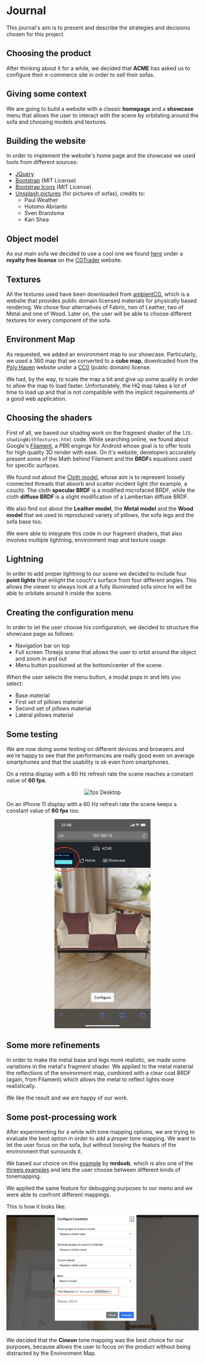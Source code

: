 # Journal

This journal's aim is to present and describe the strategies and decisions chosen for this project.

## Choosing the product

After thinking about it for a while, we decided that **ACME** has asked us to configure their e-commerce site in order to sell their sofas.

## Giving some context

We are going to build a website with a classic **homepage** and a **showcase** menu that allows the user to interact with the scene by orbitating around the sofa and choosing models and textures.

## Building the website

In order to implement the website's home page and the showcase we used tools from different sources: 

- [JQuery](https://jquery.com/)
- [Bootstrap](https://getbootstrap.com/) (MIT License)
- [Bootstrap Icons](https://icons.getbootstrap.com/) (MIT License)
- [Unsplash pictures](https://unsplash.com/) (for pictures of sofas), credits to:
  + Paul Weather
  + Hutomo Abrianto
  + Sven Brandsma
  + Kari Shea

## Object model

As our main sofa we decided to use a cool one we found [here](https://www.cgtrader.com/free-3d-models/furniture/sofa/couch-williams-302) under a **royalty free license** on the [CGTrader](https://www.cgtrader.com/) website.  

## Textures

All the textures used have been downloaded from [ambientCG](https://ambientcg.com/), which is a website that provides public domain licensed materials for physically based rendering.
We chose four alternatives of Fabric, two of Leather, two of Metal and one of Wood. Later on, the user will be able to choose different textures for every component of the sofa.

## Environment Map

As requested, we added an environment map to our showcase. Particularly, we used a 360 map that we converted to a **cube map**, downloaded from the [Poly Haven](https://polyhaven.com/a/studio_country_hall) website under a [CC0](https://wiki.creativecommons.org/wiki/CC0_FAQ) (public domain) license.

We had, by the way, to scale the map a bit and give up some quality in order to allow the map to load faster. Unfortunately, the HQ map takes a lot of time to load up and that is not compatibile with the implicit requirements of a good web application. 

## Choosing the shaders

First of all, we based our shading work on the fragment shader of the `l15-shadingWithTextures.html` code. While searching online, we found about Google's [Filament](https://google.github.io/filament/Filament.html), a PBR enginge for Android whose goal is to offer tools for high quality 3D render with ease. On it's website, developers accurately present some of the Math behind Filament and the **BRDF**s equations used for specific surfaces. 

We found out about the [Cloth model](https://google.github.io/filament/Filament.html#materialsystem/clothmodel), whose aim is to represent loosely connected threads that absorb and scatter incident light (for example, a couch). The cloth **specular BRDF** is a modified microfaced BRDF, while the cloth **diffuse BRDF** is a slight modification of a Lambertian diffuse BRDF.

We also find out about the **Leather model**, the **Metal model** and the **Wood model** that we used to reproduced variety of pillows, the sofa legs and the sofa base too.

We were able to integrate this code in our fragment shaders, that also involves multiple lightning, environment map and texture usage.

## Lightning

In order to add proper lightning to our scene we decided to include four **point lights** that enlight the couch's surface from four different angles. This allows the viewer to always look at a fully illuminated sofa since he will be able to orbitate around it inside the scene.

## Creating the configuration menu

In order to let the user choose his configuration, we decided to structure the showcase page as follows:

- Navigation bar on top
- Full screen Threejs scene that allows the user to orbit around the object and zoom in and out
- Menu button positioned at the bottom/center of the scene.

When the user selects the menu button, a modal pops in and lets you select:

- Base material
- First set of pillows material
- Second set of pillows material
- Lateral pillows material

## Some testing

We are now doing some testing on different devices and browsers and we're happy to see that the performances are really good even on average smartphones and that the usability is ok even from smartphones.

On a retina display with a 60 Hz refresh rate the scene reaches a constant value of **60 fps**.

<center><img src="./media/performances_desktop.png" alt="fps Desktop"/></center>

On an iPhone 11 display with a 60 Hz refresh rate the scene keeps a constant value of **60 fps** too.

<center><img src="./media/performances_phone.png" alt="fps Phone" width="50%"/></center>

## Some more refinements

In order to make the metal base and legs more realistic, we made some variations in the metal's fragment shader. We applied to the metal material the reflections of the environment map, combined with a clear coat BRDF (again, from Filament) which allows the metal to reflect lights more realistically. 

We like the result and we are happy of our work. 

## Some post-processing work

After experimenting for a while with tone mapping options, we are trying to evaluate the best option in order to add a proper tone mapping. We want to let the user focus on the sofa, but without loosing the featurs of the environment that surrounds it. 

We based our choice on this [example](https://github.com/mrdoob/three.js/blob/master/examples/webgl_tonemapping.html) by **mrdoob**, which is also one of the [threejs examples](https://threejs.org/examples/#webgl_tonemapping) and lets the user choose between different kinds of tonemapping. 

We applied the same feature for debugging purposes to our menu and we were able to confront different mappings. 

This is how it looks like:

![ToneMapping Feature](./media/tonemapping.png)

We decided that the **Cineon** tone mapping was the best choice for our purposes, because allows the user to focus on the product without being distracted by the Environment Map.







